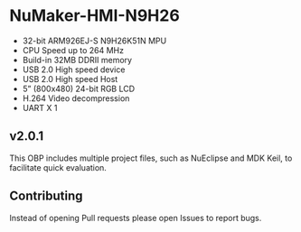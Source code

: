 # NuMaker-HMI-N9H26

- 32-bit ARM926EJ-S N9H26K51N MPU
- CPU Speed up to 264 MHz
- Build-in 32MB DDRII memory
- USB 2.0 High speed device
- USB 2.0 High speed Host
- 5” (800x480) 24-bit RGB LCD
- H.264 Video decompression
- UART X 1

## v2.0.1

This OBP includes multiple project files, such as NuEclipse and MDK Keil, to facilitate quick evaluation.

## Contributing

Instead of opening Pull requests please open Issues to report bugs.
